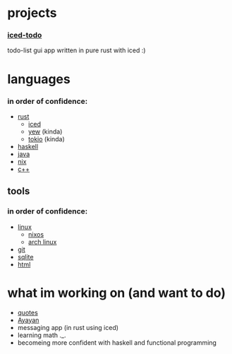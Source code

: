 # projects
### [iced-todo](https://github.com/Pickles888/iced-todo)
todo-list gui app written in pure rust with iced :)

# languages
### in order of confidence:
- [rust](https://www.rust-lang.org/)
  - [iced](https://iced.rs/)
  - [yew](https://yew.rs/) (kinda)
  - [tokio](https://tokio.rs/) (kinda)
- [haskell](https://www.haskell.org/)
- [java](https://www.java.com/en/)
- [nix](https://nix.dev/manual/nix/2.18/language/index.html)
- [c++](https://isocpp.org/)

## tools
### in order of confidence:
- [linux](https://kernel.org/)
  - [nixos](https://nixos.org/)
  - [arch linux](https://archlinux.org/)
- [git](https://git-scm.com/)
- [sqlite](https://www.sqlite.org/index.html)
- [html](https://html.spec.whatwg.org/)

# what im working on (and want to do)
- [quotes](https://github.com/Pickles888/quotes)
- [Ayayan](https://github.com/Pickles888/Ayayan)
- messaging app (in rust using iced)
- learning math ._.
- becomeing more confident with haskell and functional programming
